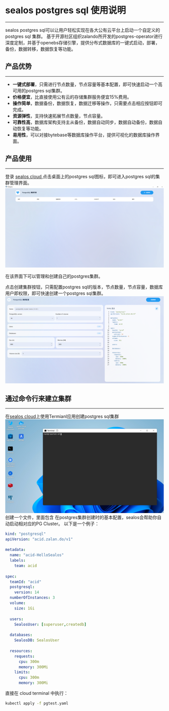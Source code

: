 # sealos postgres sql 使用说明

---

sealos postgres sql可以让用户轻松实现在各大公有云平台上启动一个自定义的 postgres sql 集群。 基于开源社区组织zalando所开发的postgres-operator进行深度定制，并基于openebs存储引擎，提供分布式数据库的一键式启动，部署，备份，数据转移，数据恢复等功能。

## 产品优势

---
* **一键式部署**，只需进行节点数量，节点容量等基本配置，即可快速启动一个高可用的postgres sql集群。
* **价格便宜**，比直接使用公有云的存储集群服务便宜15%费用。
* **操作简单**，数据备份，数据恢复，数据迁移等操作，只需要点击相应按钮即可完成。
* **资源弹性**，支持快速拓展节点数量，节点容量。
* **可靠性高**，数据库架构支持主从备份，数据自动同步，数据自动备份，数据自动恢复等功能。
* **易用性**，可以对接bytebase等数据库操作平台，提供可视化的数据库操作界面。

## 产品使用

---
登录 [sealos cloud](https://cloud.sealos.io),点击桌面上的postgres sql图标，即可进入postgres sql的集群管理界面。
![img_2.png](img_2.png)

在该界面下可以管理和创建自己的postgres集群。

点击创建集群按钮，只需配置postgres sql的版本，节点数量，节点容量，数据库用户即权限，即可快速创建一个postgres sql集群。
![img_3.png](img_3.png)


## 通过命令行来建立集群

---
在[sealos cloud](https://cloud.sealos.io)上使用Termianl应用创建postgres sql集群
![img_4.png](img_4.png)
创建一个文件，里面包含 在postgres集群创建时的基本配置，sealos会帮助你自动启动相对应的PG Cluster。
以下是一个例子：

```yaml
kind: "postgresql"
apiVersion: "acid.zalan.do/v1"

metadata:
  name: "acid-HelloSealos"
  labels:
    team: acid

spec:
  teamId: "acid"
  postgresql:
    version: 14
  numberOfInstances: 3
  volume:
    size: 1Gi

  users:
    SealosUser: [superuser,createdb]

  databases:
    SealosDB: SealosUser

  resources:
    requests:
      cpu: 300m
      memory: 300Mi
    limits:
      cpu: 300m
      memory: 300Mi
```
直接在 cloud terminal 中执行：
```cmd
kubectl apply -f pgtest.yaml
```

